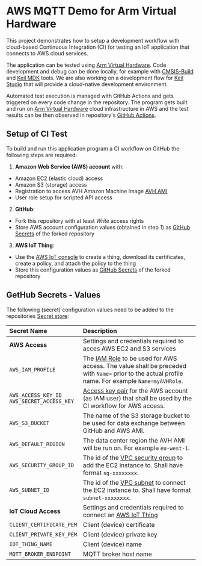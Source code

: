 # AWS MQTT Demo for Arm Virtual Hardware

This project demonstrates how to setup a development workflow with cloud-based Continuous Integration (CI) for testing an IoT application that connects to AWS cloud services.

The application can be tested using [Arm Virtual Hardware](https://www.arm.com/virtual-hardware). Code development and debug can be done
locally, for example with [CMSIS-Build](https://arm-software.github.io/CMSIS_5/develop/Build/html/index.html) and [Keil MDK](https://developer.arm.com/tools-and-software/embedded/keil-mdk) tools. We are also working on a development flow for [Keil Studio](https://keil.arm.com) that will provide a cloud-native development environment.

Automated test execution is managed with GitHub Actions and gets triggered on
every code change in the repository. The program gets built and run on [Arm
Virtual Hardware](https://www.arm.com/products/development-tools/simulation/virtual-hardware) cloud infrastructure in AWS and the test results can
be then observed in repository's [GitHub Actions](https://github.com/ARM-software/VHT-GetStarted/actions).


## Setup of CI Test

To build and run this application program a CI workflow on GitHub the following steps are required:

1. **Amazon Web Service (AWS) account** with:
  - Amazon EC2 (elastic cloud) access
  - Amazon S3 (storage) access
  - Registration to access AVH Amazon Machine Image [AVH AMI](https://aws.amazon.com/marketplace/search/results?searchTerms=Arm+Virtual+Hardware)
  - User role setup for scripted API access

2. **GitHub**:
  - Fork this repository with at least _Write_ access rights
  - Store AWS account configuration values (obtained in step 1) as
    [GitHub Secrets](https://docs.github.com/en/actions/security-guides/encrypted-secrets) of the forked repository
    
3. **AWS IoT Thing**:
  - Use the [AWS IoT console](https://console.aws.amazon.com/iotv2/) to create a thing, download its certificates, create a policy, and attach the policy to the thing
  - Store this configuration values as [GitHub Secrets](https://docs.github.com/en/actions/security-guides/encrypted-secrets) of the forked repository
    

## GetHub Secrets - Values 

The following (secret) configuration values need to be added to the repositories 
[Secret store](../../settings/secrets/actions):

Secret Name                    | Description
:------------------------------|:--------------------
**AWS Access**                 | Settings and credentials required to acces AWS EC2 and S3 services
`AWS_IAM_PROFILE`              | The [IAM Role](https://docs.aws.amazon.com/IAM/latest/UserGuide/id_roles_use.html) to be used for AWS access. The value shall be preceded with `Name=` prior to the actual profile name. For example `Name=myAVHRole`.
`AWS_ACCESS_KEY_ID`<br>`AWS_SECRET_ACCESS_KEY`      | [Access key pair](https://docs.aws.amazon.com/IAM/latest/UserGuide/id_credentials_access-keys.html) for the AWS account (as IAM user) that shall be used by the CI workflow for AWS access.
`AWS_S3_BUCKET`                | The name of the S3 storage bucket to be used for data exchange between GitHub and AWS AMI.
`AWS_DEFAULT_REGION`           | The data center region the AVH AMI will be run on. For example `eu-west-1`.
`AWS_SECURITY_GROUP_ID`        | The id of the [VPC security group](https://docs.aws.amazon.com/vpc/latest/userguide/VPC_SecurityGroups.html) to add the EC2 instance to. Shall have format `sg-xxxxxxxx`.
`AWS_SUBNET_ID`                | The id of the [VPC subnet](https://docs.aws.amazon.com/vpc/latest/userguide/working-with-vpcs.html#view-subnet) to connect the EC2 instance to. Shall have format `subnet-xxxxxxxx`.
**IoT Cloud Access**           | Settings and credentials required to connect an [AWS IoT Thing](https://github.com/MDK-Packs/Documentation/tree/master/AWS_Thing)
`CLIENT_CERTIFICATE_PEM`       | Client (device) certificate
`CLIENT_PRIVATE_KEY_PEM`       | Client (device) private key
`IOT_THING_NAME`               | Client  (device) name
`MQTT_BROKER_ENDPOINT`         | MQTT broker host name
